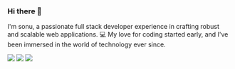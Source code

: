 ### Hi there 👋
I'm sonu, a passionate full stack developer experience in crafting robust and scalable web applications. 💻 My love for coding started early, and I've been immersed in the world of technology ever since.
<!--
**snu0929/snu0929** is a ✨ _special_ ✨ repository because its `README.md` (this file) appears on your GitHub profile.

Here are some ideas to get you started:

- 🔭 I’m currently working on ...
- 🌱 I’m currently learning ...
- 👯 I’m looking to collaborate on ...
- 🤔 I’m looking for help with ...
- 💬 Ask me about ...
- 📫 How to reach me: ...
- 😄 Pronouns: ...
- ⚡ Fun fact: ...
-->
<img id="github-streak-stats" src="https://github-readme-streak-stats.herokuapp.com/?user=snu0929&theme=dark"/>
<img id="github-stats-card" src="https://github-readme-stats.vercel.app/api?username=snu0929&show_icons=true&theme=dark"/>
<img  id="github-top-langs"  src="https://github-readme-stats.vercel.app/api/top-langs/?username=snu0929&theme=dark"/>
